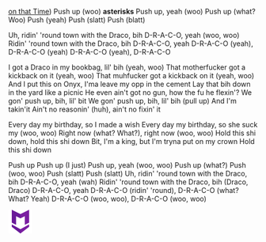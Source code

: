 [on that Time](https://genius.com/Playboi-carti-on-that-time-lyrics))
Push up (woo) **asterisks**
Push up, yeah (woo)
Push up (what? Woo)
Push (yeah)
Push (slatt)
Push (blatt)

Uh, ridin' 'round town with the Draco, bih
D-R-A-C-O, yeah (woo, woo)
Ridin' 'round town with the Draco, bih
D-R-A-C-O, yeah
D-R-A-C-O (yeah), D-R-A-C-O (yeah)
D-R-A-C-O (yeah), D-R-A-C-O


I got a Draco in my bookbag, lil' bih (yeah, woo)
That motherfucker got a kickback on it (yeah, woo)
That muhfucker got a kickback on it (yeah, woo)
And I put this on Onyx, I'ma leave my opp in the cement
Lay that bih down in the yard like a picnic
He even ain't got no gun, how the fu he flexin'?
We gon' push up, bih, lil' bit
We gon' push up, bih, lil' bih (pull up)
And I'm takin'it
Ain't no reasonin' (huh), ain't no fixin' it

Every day my birthday, so I made a wish
Every day my birthday, so she suck my (woo, woo)
Right now (what? What?), right now (woo, woo)
Hold this shi down, hold this shi down
Bit, I'm a king, but I'm tryna put on my crown
Hold this shi down

Push up
Push up (I just)
Push up, yeah (woo, woo)
Push up (what?)
Push (woo, woo)
Push (slatt)
Push (slatt)
Uh, ridin' 'round town with the Draco, bih
D-R-A-C-O, yeah (wah)
Ridin' 'round town with the Draco, bih (Draco, Draco)
D-R-A-C-O, yeah
D-R-A-C-O (ridin' 'round), D-R-A-C-O (what? What? Yeah)
D-R-A-C-O (woo, woo), D-R-A-C-O (woo, woo)

![alt text](https://github.com/adam-p/markdown-here/raw/master/src/common/images/icon48.png "Logo Title Text 1")
